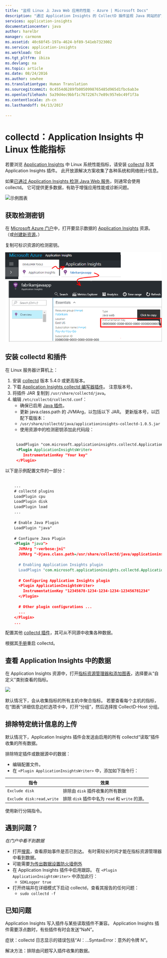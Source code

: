 ```yaml
---
title: "监视 Linux 上 Java Web 应用的性能 - Azure | Microsoft Docs"
description: "通过 Application Insights 的 CollectD 插件监视 Java 网站的扩展应用程序性能。"
services: application-insights
documentationcenter: java
author: harelbr
manager: carmonm
ms.assetid: 40c68f45-197a-4624-bf89-541eb7323002
ms.service: application-insights
ms.workload: tbd
ms.tgt_pltfrm: ibiza
ms.devlang: na
ms.topic: article
ms.date: 08/24/2016
ms.author: sewhee
ms.translationtype: Human Translation
ms.sourcegitcommit: 0c4554d6289fb0050998765485d965d1fbc6ab3e
ms.openlocfilehash: 5a39d4ec9bbf1c7672267c7e89c957ebc49f1f3a
ms.contentlocale: zh-cn
ms.lasthandoff: 04/13/2017

---
```

# <a name="collectd-linux-performance-metrics-in-application-insights"></a>collectd：Application Insights 中 Linux 性能指标


若要浏览 [Application Insights](app-insights-overview.md) 中 Linux 系统性能指标，请安装 [collectd](http://collectd.org/) 及其 Application Insights 插件。 此开放源解决方案收集了各种系统和网络统计信息。

如果[已通过 Application Insights 检测 Java Web 服务][java]，则通常会使用 collectd。 它可提供更多数据，有助于增强应用性能或诊断问题。 

![示例图表](./media/app-insights-java-collectd/sample.png)

## <a name="get-your-instrumentation-key"></a>获取检测密钥
在 [Microsoft Azure 门户](https://portal.azure.com)中，打开要显示数据的 [Application Insights](app-insights-overview.md) 资源。 （或[创建新资源](app-insights-create-new-resource.md)。）

复制可标识资源的检测密钥。

![浏览全部，打开资源，然后在“概要”下拉菜单中选择并复制该检测密钥](./media/app-insights-java-collectd/02-props.png)

## <a name="install-collectd-and-the-plug-in"></a>安装 collectd 和插件
在 Linux 服务器计算机上：

1. 安装 [collectd](http://collectd.org/) 版本 5.4.0 或更高版本。
2. 下载 [Application Insights collectd 编写器插件](https://aka.ms/aijavasdk)。 注意版本号。
3. 将插件 JAR 复制到 `/usr/share/collectd/java`。
4. 编辑 `/etc/collectd/collectd.conf`：
   * 确保已启用 [Java 插件](https://collectd.org/wiki/index.php/Plugin:Java)。
   * 更新 java.class.path 的 JVMArg，以包括以下 JAR。 更新版本号，以匹配下载版本：
   * `/usr/share/collectd/java/applicationinsights-collectd-1.0.5.jar`
   * 使用资源中的检测密钥添加此代码段：

```XML

     LoadPlugin "com.microsoft.applicationinsights.collectd.ApplicationInsightsWriter"
     <Plugin ApplicationInsightsWriter>
        InstrumentationKey "Your key"
     </Plugin>
```

以下是示例配置文件的一部分：

```XML

    ...
    # collectd plugins
    LoadPlugin cpu
    LoadPlugin disk
    LoadPlugin load
    ...

    # Enable Java Plugin
    LoadPlugin "java"

    # Configure Java Plugin
    <Plugin "java">
      JVMArg "-verbose:jni"
      JVMArg "-Djava.class.path=/usr/share/collectd/java/applicationinsights-collectd-1.0.5.jar:/usr/share/collectd/java/collectd-api.jar"

      # Enabling Application Insights plugin
      LoadPlugin "com.microsoft.applicationinsights.collectd.ApplicationInsightsWriter"

      # Configuring Application Insights plugin
      <Plugin ApplicationInsightsWriter>
        InstrumentationKey "12345678-1234-1234-1234-123456781234"
      </Plugin>

      # Other plugin configurations ...
      ...
    </Plugin>
    ...
```

配置其他 [collectd 插件](https://collectd.org/wiki/index.php/Table_of_Plugins)，其可从不同源中收集各种数据。

根据其[手册](https://collectd.org/wiki/index.php/First_steps)重启 collectd。

## <a name="view-the-data-in-application-insights"></a>查看 Application Insights 中的数据
在 Application Insights 资源中，打开[指标资源管理器和添加图表][metrics]，选择要从“自定义”类别查看的指标。

![](./media/app-insights-java-collectd/result.png)

默认情况下，会从收集指标的所有主机中聚合指标。 若要查看每个主机的指标，在“图表”详细信息边栏选项卡中，打开“分组”，然后选择按 CollectD-Host 分组。

## <a name="to-exclude-upload-of-specific-statistics"></a>排除特定统计信息的上传
默认情况下，Application Insights 插件会发送由启用的所有 collectd“读取”插件收集的所有数据。 

排除特定插件或数据源中的数据：

* 编辑配置文件。 
* 在 `<Plugin ApplicationInsightsWriter>` 中，添加如下指令行：

| 指令 | 效果 |
| --- | --- |
| `Exclude disk` |排除由 `disk` 插件收集的所有数据 |
| `Exclude disk:read,write` |排除 `disk` 插件中名为 `read` 和 `write` 的源。 |

使用新行分隔指令。

## <a name="problems"></a>遇到问题？
*在门户中看不到数据*

* 打开[搜索][diagnostic]，查看原始事件是否已到达。 有时需较长时间才能在指标资源管理器中看到数据。
* 可能需要[为传出数据设置防火墙例外](app-insights-ip-addresses.md)
* 在 Application Insights 插件中启用跟踪。 在 `<Plugin ApplicationInsightsWriter>` 中添加此行：
  * `SDKLogger true`
* 打开终端并在详细模式下启动 collectd，查看其报告的任何问题：
  * `sudo collectd -f`

## <a name="known-issue"></a>已知问题

Application Insights 写入插件与某些读取插件不兼容。 Application Insights 插件需要浮点数时，有些插件有时会发送“NaN”。

症状：collectd 日志显示的错误包括“AI：...SyntaxError：意外的令牌 N”。

解决方法：排除由问题写入插件收集的数据。 

<!--Link references-->

[api]: app-insights-api-custom-events-metrics.md
[apiexceptions]: app-insights-api-custom-events-metrics.md#track-exception
[availability]: app-insights-monitor-web-app-availability.md
[diagnostic]: app-insights-diagnostic-search.md
[eclipse]: app-insights-java-eclipse.md
[java]: app-insights-java-get-started.md
[javalogs]: app-insights-java-trace-logs.md
[metrics]: app-insights-metrics-explorer.md



